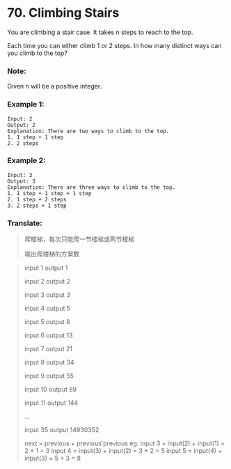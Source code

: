 # 70. Climbing Stairs

You are climbing a stair case. It takes n steps to reach to the top.

Each time you can either climb 1 or 2 steps. In how many distinct ways can you climb to the top?

### Note: 

Given n will be a positive integer.

### Example 1:

```
Input: 2
Output: 2
Explanation: There are two ways to climb to the top.
1. 1 step + 1 step
2. 2 steps
```

### Example 2:

```
Input: 3
Output: 3
Explanation: There are three ways to climb to the top.
1. 1 step + 1 step + 1 step
2. 1 step + 2 steps
3. 2 steps + 1 step
```

### Translate:

> 爬楼梯，每次只能爬一节楼梯或两节楼梯
>
> 输出爬楼梯的方案数

> input 1 output 1
> 
> input 2 output 2
> 
> input 3 output 3
> 
> input 4 output 5
> 
> input 5 output 8
> 
> input 6 output 13
> 
> input 7 output 21
> 
> input 8 output 34
> 
> input 9 output 55
> 
> input 10 output 89
> 
> input 11 output 144
> 
> ...
> 
> input 35 output 14930352
> 
> next = previous + previous'previous
> eg: input 3 = input(2) + input(1) = 2 + 1 = 3
>     input 4 = input(3) + input(2) = 3 + 2 = 5
>     input 5 = input(4) + input(3) = 5 + 3 = 8